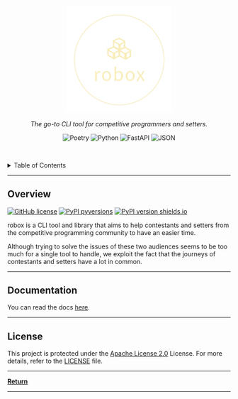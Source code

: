 <p align="center">
   <img src="docs/robox_transparent.png" width="240px">
</p>
<p align="center">
    <em>The go-to CLI tool for competitive programmers and setters.</em>
</p>
<p align="center">
	<!-- loscal repository, no metadata badges. -->
<p>
<p align="center">
	<img src="https://img.shields.io/badge/Poetry-60A5FA.svg?style=default&logo=Poetry&logoColor=white" alt="Poetry">
	<img src="https://img.shields.io/badge/Python-3776AB.svg?style=default&logo=Python&logoColor=white" alt="Python">
	<img src="https://img.shields.io/badge/FastAPI-009688.svg?style=default&logo=FastAPI&logoColor=white" alt="FastAPI">
	<img src="https://img.shields.io/badge/JSON-000000.svg?style=default&logo=JSON&logoColor=white" alt="JSON">
</p>

<br><!-- TABLE OF CONTENTS -->
<details>
  <summary>Table of Contents</summary><br>

- [Overview](#overview)
- [Documentation](#documentation)
- [License](#license)
</details>
<hr>

##  Overview

<!--[![Usage video]](https://github.com/rsalesc/robox.io/assets/4999965/111de01e-6cbd-495e-b8c2-4293921e49b3)-->

[![GitHub license](https://img.shields.io/github/license/rsalesc/robox.io.svg)](https://github.com/rsalesc/robox.io/blob/master/LICENSE)
[![PyPI pyversions](https://img.shields.io/pypi/pyversions/robox.svg)](https://pypi.python.org/pypi/robox.io/)
[![PyPI version shields.io](https://img.shields.io/pypi/v/robox.svg)](https://pypi.python.org/pypi/robox.io/)

robox is a CLI tool and library that aims to help contestants and setters from the competitive programming community to have an easier time.

Although trying to solve the issues of these two audiences seems to be too much for a single tool to handle, we exploit the fact that the journeys of contestants and setters have a lot in common.

---

##  Documentation

You can read the docs [here](https://rsalesc.github.io/robox.io/).

---

##  License

This project is protected under the [Apache License 2.0](http://www.apache.org/licenses/) License. For more details, refer to the [LICENSE](LICENSE) file.

---

[**Return**](#-overview)

---
